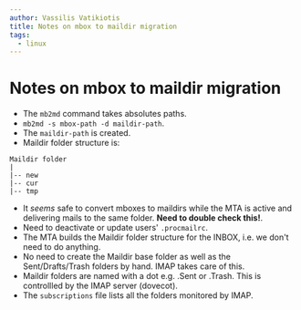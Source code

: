 ```yaml
---
author: Vassilis Vatikiotis
title: Notes on mbox to maildir migration
tags:
  - linux
---
```


# Notes on mbox to maildir migration

- The `mb2md` command takes absolutes paths.
- `mb2md -s mbox-path -d maildir-path`.
- The `maildir-path` is created.
- Maildir folder structure is:

```picture
Maildir folder
|
|-- new
|-- cur
|-- tmp
```

- It _seems_ safe to convert mboxes to maildirs while the MTA is active and delivering mails to the same folder. **Need to double check this!**.
- Need to deactivate or update users' `.procmailrc`.
- The MTA builds the Maildir folder structure for the INBOX, i.e. we don't need to do anything.
- No need to create the Maildir base folder as well as the Sent/Drafts/Trash folders by hand. IMAP takes care of this.
- Maildir folders are named with a dot e.g. .Sent or .Trash. This is controllled by the IMAP server (dovecot).
- The `subscriptions` file lists all the folders monitored by IMAP.
